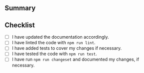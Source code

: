 <!--
	Thanks for submitting a pull request!

	We appreciate you spending the time to work on these changes. Please provide enough information so that others can review your pull request.

    Before submitting your pull request, please go through the checklist below.
    
    run the command `npm run changeset` and commit the changeset file if you want your changes to be released in a new version
-->

## Summary

<!-- fill this out with a summary of your changes -->

## Checklist

<!-- Have you done all of these things?  -->
- [ ] I have updated the documentation accordingly.
- [ ] I have linted the code with `npm run lint`.
- [ ] I have added tests to cover my changes if necessary.
- [ ] I have tested the code with `npm run test`.
- [ ] I have run `npm run changeset` and documented my changes, if necessary.
